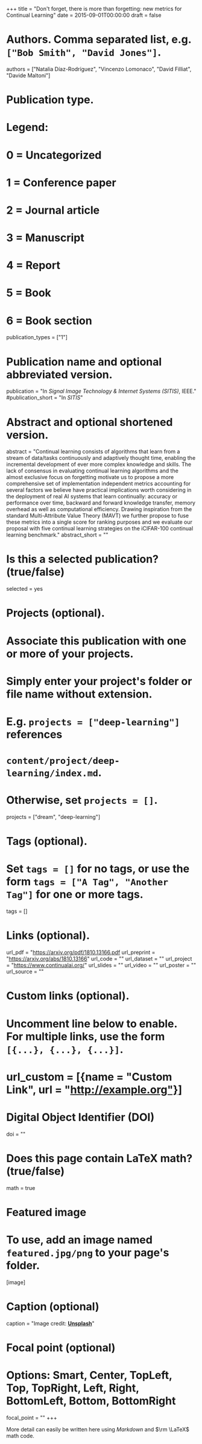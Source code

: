 +++
title = "Don't forget, there is more than forgetting: new metrics for Continual Learning"
date = 2015-09-01T00:00:00
draft = false

# Authors. Comma separated list, e.g. `["Bob Smith", "David Jones"]`.
authors = ["Natalia Díaz-Rodríguez", "Vincenzo Lomonaco", "David Filliat", "Davide Maltoni"]

# Publication type.
# Legend:
# 0 = Uncategorized
# 1 = Conference paper
# 2 = Journal article
# 3 = Manuscript
# 4 = Report
# 5 = Book
# 6 = Book section
publication_types = ["1"]

# Publication name and optional abbreviated version.
publication = "In *Signal Image Technology & Internet Systems (SITIS)*, IEEE."
#publication_short = "In *SITIS*"

# Abstract and optional shortened version.
abstract = "Continual learning consists of algorithms that learn from a stream of data/tasks continuously and adaptively thought time, enabling the incremental development of ever more complex knowledge and skills. The lack of consensus in evaluating continual learning algorithms and the almost exclusive focus on forgetting motivate us to propose a more comprehensive set of implementation independent metrics accounting for several factors we believe have practical implications worth considering in the deployment of real AI systems that learn continually: accuracy or performance over time, backward and forward knowledge transfer, memory overhead as well as computational efficiency. Drawing inspiration from the standard Multi-Attribute Value Theory (MAVT) we further propose to fuse these metrics into a single score for ranking purposes and we evaluate our proposal with five continual learning strategies on the iCIFAR-100 continual learning benchmark."
abstract_short = ""

# Is this a selected publication? (true/false)
selected = yes

# Projects (optional).
#   Associate this publication with one or more of your projects.
#   Simply enter your project's folder or file name without extension.
#   E.g. `projects = ["deep-learning"]` references 
#   `content/project/deep-learning/index.md`.
#   Otherwise, set `projects = []`.
projects = ["dream", "deep-learning"]

# Tags (optional).
#   Set `tags = []` for no tags, or use the form `tags = ["A Tag", "Another Tag"]` for one or more tags.
tags = []

# Links (optional).
url_pdf = "https://arxiv.org/pdf/1810.13166.pdf
url_preprint = "https://arxiv.org/abs/1810.13166"
url_code = ""
url_dataset = ""
url_project = "https://www.continualai.org/"
url_slides = ""
url_video = ""
url_poster = ""
url_source = ""

# Custom links (optional).
#   Uncomment line below to enable. For multiple links, use the form `[{...}, {...}, {...}]`.
# url_custom = [{name = "Custom Link", url = "http://example.org"}]

# Digital Object Identifier (DOI)
doi = ""

# Does this page contain LaTeX math? (true/false)
math = true

# Featured image
# To use, add an image named `featured.jpg/png` to your page's folder. 
[image]
  # Caption (optional)
  caption = "Image credit: [**Unsplash**](https://unsplash.com/photos/jdD8gXaTZsc)"

  # Focal point (optional)
  # Options: Smart, Center, TopLeft, Top, TopRight, Left, Right, BottomLeft, Bottom, BottomRight
  focal_point = ""
+++

More detail can easily be written here using *Markdown* and $\rm \LaTeX$ math code.
